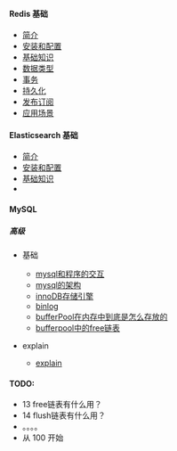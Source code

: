  #### Redis 基础
- [简介](./redis/introduce.md)
- [安装和配置](./redis/install.md)
- [基础知识](./redis/knowledge.md)
- [数据类型](./redis/datatype.md)
- [事务](./redis/affair.md)
- [持久化](./redis/persistence.md)
- [发布订阅](./redis/publishsubscribe.md)
- [应用场景](./redis/applicationscenarios.md)

#### Elasticsearch 基础 
- [简介](./elasticsearch/introduce.md)
- [安装和配置](./elasticsearch/install.md)
- [基础知识](./elasticsearch/knowledge.md)
- 

#### MySQL

##### 高级
- 基础
    - [mysql和程序的交互](./mysql/interactive.md)
    - [mysql的架构](./mysql/framework.md)
    - [innoDB存储引擎](./mysql/innodb-framework.md)
    - [binlog](./mysql/binlog.md)
    - [bufferPool在内存中到底是怎么存放的](./mysql/bufferpool.md)
    - [bufferpool中的free链表](./mysql/bufferpool-free.md)

- explain
    - [explain](./mysql/explain.md)
#### TODO:
- 13 free链表有什么用？
- 14 flush链表有什么用？
- 。。。。
- 从 100 开始